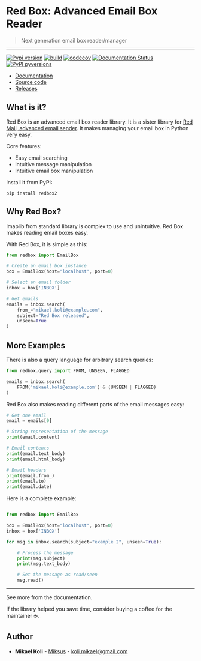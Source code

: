 
# Red Box: Advanced Email Box Reader
> Next generation email box reader/manager

---

[![Pypi version](https://badgen.net/pypi/v/redbox)](https://pypi.org/project/redbox/)
[![build](https://github.com/Miksus/red-box/actions/workflows/main.yml/badge.svg?branch=master)](https://github.com/Miksus/red-box/actions/workflows/main.yml)
[![codecov](https://codecov.io/gh/Miksus/red-box/branch/master/graph/badge.svg?token=IMR1CQT9PY)](https://codecov.io/gh/Miksus/red-box)
[![Documentation Status](https://readthedocs.org/projects/red-box/badge/?version=latest)](https://red-box.readthedocs.io)
[![PyPI pyversions](https://badgen.net/pypi/python/redbox)](https://pypi.org/project/redbox/)

- [Documentation](https://red-box.readthedocs.io)
- [Source code](https://github.com/Miksus/red-box)
- [Releases](https://pypi.org/project/redbox/)

## What is it?
Red Box is an advanced email box reader library. It is a sister library for [Red Mail, advanced email sender](https://github.com/Miksus/red-mail). It makes managing your email box in Python very easy.

Core features:

- Easy email searching
- Intuitive message manipulation
- Intuitive email box manipulation

Install it from PyPI:

```shell
pip install redbox2
```

## Why Red Box?

Imaplib from standard library is complex to use and unintuitive. 
Red Box makes reading email boxes easy. 

With Red Box, it is simple as this:

```python
from redbox import EmailBox

# Create an email box instance
box = EmailBox(host="localhost", port=0)

# Select an email folder
inbox = box['INBOX']

# Get emails
emails = inbox.search(
    from_="mikael.koli@example.com",
    subject="Red Box released",
    unseen=True
)
```

## More Examples

There is also a query language for arbitrary search queries:

```python
from redbox.query import FROM, UNSEEN, FLAGGED

emails = inbox.search(
    FROM('mikael.koli@example.com') & (UNSEEN | FLAGGED)
)
```

Red Box also makes reading different parts of the email messages
easy:

```python
# Get one email
email = emails[0]

# String representation of the message
print(email.content)

# Email contents
print(email.text_body)
print(email.html_body)

# Email headers
print(email.from_)
print(email.to)
print(email.date)
```

Here is a complete example:

```python

from redbox import EmailBox

box = EmailBox(host="localhost", port=0)
inbox = box['INBOX']

for msg in inbox.search(subject="example 2", unseen=True):

    # Process the message
    print(msg.subject)
    print(msg.text_body)

    # Set the message as read/seen
    msg.read()
```

---

See more from the documentation.

If the library helped you save time, consider buying a coffee for the maintainer ☕.

## Author

* **Mikael Koli** - [Miksus](https://github.com/Miksus) - koli.mikael@gmail.com

